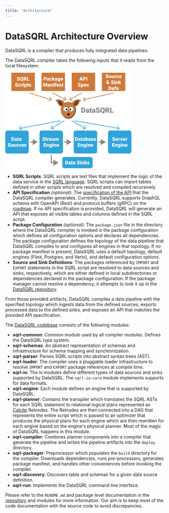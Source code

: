 ```yaml
---
title: "Architecture"
---
```


# DataSQRL Architecture Overview

DataSQRL is a compiler that produces fully integrated data pipelines.

The DataSQRL compiler takes the following inputs that it reads from the local filesystem:

<img src="/img/dev/compilation.svg" alt="DataSQRL compilation overview >" width="400"/>

* **SQRL Scripts**: SQRL scripts are text files that implement the logic of the data service in the [SQRL language](/docs/getting-started/concepts/sqrl). SQRL scripts can import tables defined in other scripts which are resolved and compiled recursively.
* **API Specification** *(optional)*: The [specification of the API](/docs/reference/api/overview) that the DataSQRL compiler generates. Currently, DataSQRL supports GraphQL schema with OpenAPI (Rest) and protocol buffers (gRPC) on the [roadmap](../roadmap). If no API specification is provided, DataSQRL will generate an API that exposes all visible tables and columns defined in the SQRL script.
* **Package Configuration** *(optional)*: The `package.json` file in the directory where the DataSQRL compiler is invoked is the package configuration which defines all configuration options and declares all dependencies. The package configuration defines the topology of the data pipeline that DataSQRL compiles to and configures all engines in that topology. If no package manifest is present, DataSQRL uses a default topology, default engines (Flink, Postgres, and Vertx), and default configuration options.
* **Source and Sink Definitions**: The packages referenced by `IMPORT` and `EXPORT` statements in the SQRL script are resolved to data sources and sinks, respectively, which are either defined in local subdirectories or dependencies declared in the package configuration. If the package manager cannot resolve a dependency, it attempts to look it up in the [DataSQRL repository](/docs/reference/operations/repository).

From those provided artifacts, DataSQRL compiles a data pipeline with the specified topology which ingests data from the defined sources, exports processed data to the defined sinks, and exposes an API that matches the provided API specification.

The [DataSQRL codebase](https://github.com/DataSQRL/sqrl) consists of the following modules:

* **sqrl-common**: Common module used by all compiler modules. Defines the DataSQRL type system.
* **sqrl-schemas**: An abstract representation of schemas and infrastructure for schema mapping and synchronization.
* **sqrl-parser**: Parses SQRL scripts into abstract syntax trees (AST).
* **sqrl-loader**: The compiler uses a pluggable loader infrastructure to resolve `IMPORT` and `EXPORT` package references at compile time.
* **sqrl-io**: The io modules define different types of data sources and sinks supported by DataSQRL. The `sqrl-io-core` module implements supports for data formats.
* **sqrl-engine**: Each module defines an engine that is supported by DataSQRL.
* **sqrl-planner**: Contains the transpiler which translates the SQRL ASTs for each SQRL statement to relational logical plans represented as [Calcite](https://calcite.apache.org/) Relnodes. The Relnodes are then connected into a DAG that represents the entire script which is passed to an optimizer that produces the physical plans for each engine which are then rewritten for each engine based on the engine's physical planner. Most of the magic of DataSQRL happens in this module.
* **sqrl-compiler**: Combines planner components into a compiler that generate the pipeline and writes the pipeline artifacts into the `deploy` directory.
* **sqrl-packager**: Preprocessor which populates the `build` directory for the compiler. Downloads dependencies, runs pre-processors, generates package manifest, and handles other conveniences before invoking the compiler.
* **sqrl-discovery**: Discovers table and schemas for a given data source definition.
* **sqrl-run**: Implements the DataSQRL command line interface.

Please refer to the `README.md` and package level documentation in the [repository](https://github.com/DataSQRL/sqrl) and modules for more information. Our aim is to keep most of the code documentation with the source code to avoid discrepancies.